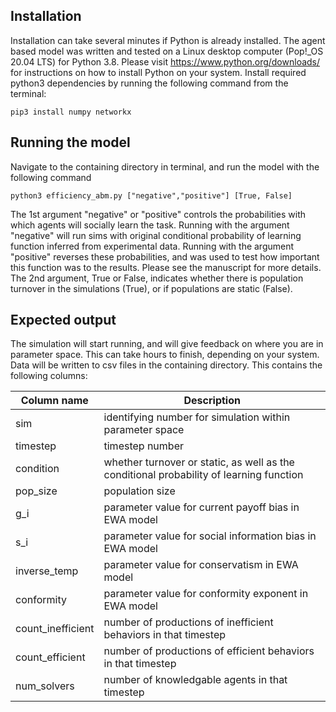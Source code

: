 ## Installation ##
Installation can take several minutes if Python is already installed.
The agent based model was written and tested on a Linux desktop computer (Pop!_OS 20.04 LTS) for Python 3.8. Please visit https://www.python.org/downloads/ for instructions on how to install Python on your system.
Install required python3 dependencies by running the following command from the terminal:
```
pip3 install numpy networkx
```

## Running the model ##
Navigate to the containing directory in terminal, and run the model with the following command
```
python3 efficiency_abm.py ["negative","positive"] [True, False]
```
The 1st argument "negative" or "positive" controls the probabilities with which agents will socially learn the task. Running with the argument "negative" will run sims with original conditional probability of learning function inferred from experimental data. Running with the argument "positive" reverses these probabilities, and was used to test how important this function was to the results. Please see the manuscript for more details. The 2nd argument, True or False, indicates whether there is population turnover in the simulations (True), or if populations are static (False). 

## Expected output ##
The simulation will start running, and will give feedback on where you are in parameter space. This can take hours to finish, depending on your system. Data will be written to csv files in the containing directory. This contains the following columns: 

Column name  | Description
------------- | -------------
sim  | identifying number for simulation within parameter space
timestep  | timestep number
condition | whether turnover or static, as well as the conditional probability of learning function
pop_size | population size
g_i | parameter value for current payoff bias in EWA model
s_i | parameter value for social information bias in EWA model
inverse_temp | parameter value for conservatism in EWA model
conformity | parameter value for conformity exponent in EWA model
count_inefficient | number of productions of inefficient behaviors in that timestep
count_efficient | number of productions of efficient behaviors in that timestep
num_solvers | number of knowledgable agents in that timestep
